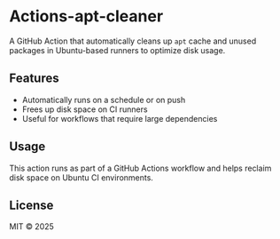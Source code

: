 # Actions-apt-cleaner

A GitHub Action that automatically cleans up `apt` cache and unused packages in Ubuntu-based runners to optimize disk usage.

## Features

- Automatically runs on a schedule or on push
- Frees up disk space on CI runners
- Useful for workflows that require large dependencies

## Usage

This action runs as part of a GitHub Actions workflow and helps reclaim disk space on Ubuntu CI environments.

## License

MIT © 2025
